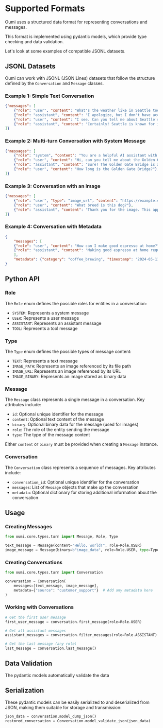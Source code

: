 # Supported Formats

Oumi uses a structured data format for representing conversations and messages.

This format is implemented using pydantic models, which provide type checking and data validation.

Let's look at some examples of compatible JSONL datasets.

## JSONL Datasets

Oumi can work with JSONL (JSON Lines) datasets that follow the structure defined by the `Conversation` and `Message` classes.

### Example 1: Simple Text Conversation

```json
{"messages": [
    {"role": "user", "content": "What's the weather like in Seattle today?"},
    {"role": "assistant", "content": "I apologize, but I don't have access to real-time weather information for Seattle."},
    {"role": "user", "content": "I see. Can you tell me about Seattle's typical weather patterns?"},
    {"role": "assistant", "content": "Certainly! Seattle is known for its mild, but wet climate."}
]}
```

### Example 2: Multi-turn Conversation with System Message

```json
{"messages": [
    {"role": "system", "content": "You are a helpful AI assistant with knowledge about architecture."},
    {"role": "user", "content": "Hi, can you tell me about the Golden Gate Bridge?"},
    {"role": "assistant", "content": "Sure! The Golden Gate Bridge is an iconic suspension bridge in San Francisco."},
    {"role": "user", "content": "How long is the Golden Gate Bridge?"},
]}
```

### Example 3: Conversation with an Image

```json
{"messages": [
    {"role": "user", "type": "image_url", "content": "https://example.com/image_of_dog.jpg"},
    {"role": "user", "content": "What breed is this dog?"},
    {"role": "assistant", "content": "Thank you for the image. This appears to be a Shih Tzu puppy."}
]}
```

### Example 4: Conversation with Metadata

```json
{
    "messages": [
    {"role": "user", "content": "How can I make good espresso at home?"},
    {"role": "assistant", "content": "Making good espresso at home requires some equipment and practice, but here are some key tips:\n\n1. Use freshly roasted, high-quality coffee beans.\n2. Grind the beans just before brewing, using a fine, consistent grind.\n3. Use the right amount of coffee - typically 18-20 grams for a double shot.\n4. Tamp the grounds evenly with about 30 pounds of pressure.\n5. Ensure your espresso machine is clean and at the correct temperature (usually around 200°F).\n6. Aim for an extraction time of 25-30 seconds for a 1-2 oz shot.\n7. Look for a golden-brown crema on top of your espresso.\n8. Experiment and adjust based on taste - espresso making is part science, part art!"}
    ],
    "metadata": {"category": "coffee_brewing", "timestamp": "2024-05-11T11:22:00Z"}
}
```

## Python API

### Role

The `Role` enum defines the possible roles for entities in a conversation:

- `SYSTEM`: Represents a system message
- `USER`: Represents a user message
- `ASSISTANT`: Represents an assistant message
- `TOOL`: Represents a tool message

### Type

The `Type` enum defines the possible types of message content:

- `TEXT`: Represents a text message
- `IMAGE_PATH`: Represents an image referenced by its file path
- `IMAGE_URL`: Represents an image referenced by its URL
- `IMAGE_BINARY`: Represents an image stored as binary data

### Message

The `Message` class represents a single message in a conversation. Key attributes include:

- `id`: Optional unique identifier for the message
- `content`: Optional text content of the message
- `binary`: Optional binary data for the message (used for images)
- `role`: The role of the entity sending the message
- `type`: The type of the message content

Either `content` or `binary` must be provided when creating a `Message` instance.

### Conversation

The `Conversation` class represents a sequence of messages. Key attributes include:

- `conversation_id`: Optional unique identifier for the conversation
- `messages`: List of `Message` objects that make up the conversation
- `metadata`: Optional dictionary for storing additional information about the conversation

## Usage

### Creating Messages

```python
from oumi.core.types.turn import Message, Role, Type

text_message = Message(content="Hello, world!", role=Role.USER)
image_message = Message(binary=b"image_data", role=Role.USER, type=Type.IMAGE_BINARY)
```

### Creating Conversations

```python
from oumi.core.types.turn import Conversation

conversation = Conversation(
    messages=[text_message, image_message],
    metadata={"source": "customer_support"}  # Add any metadata here
)
```

### Working with Conversations

```python
# Get the first user message
first_user_message = conversation.first_message(role=Role.USER)

# Get all assistant messages
assistant_messages = conversation.filter_messages(role=Role.ASSISTANT)

# Get the last message (any role)
last_message = conversation.last_message()
```

## Data Validation

The pydantic models automatically validate the data

## Serialization

These pydantic models can be easily serialized to and deserialized from JSON, making them suitable for storage and transmission:

```python
json_data = conversation.model_dump_json()
restored_conversation = Conversation.model_validate_json(json_data)
```
